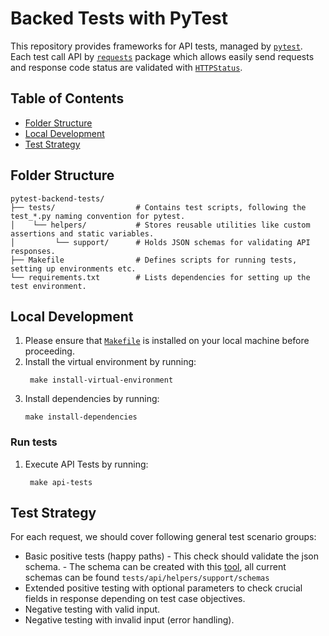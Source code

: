 # Backed Tests with PyTest

This repository provides frameworks for API tests, managed by [`pytest`](https://docs.pytest.org/en/7.4.x/).
Each test call API by [`requests`](https://pypi.org/project/requests/) package which allows easily send requests
and response code status are validated with [`HTTPStatus`](https://docs.python.org/3/library/http.html).

## Table of Contents

- [Folder Structure](#folder-structure)
- [Local Development](#local-development)
- [Test Strategy](#test-strategy)


## Folder Structure

```
pytest-backend-tests/
├── tests/                  # Contains test scripts, following the test_*.py naming convention for pytest.
│    └── helpers/           # Stores reusable utilities like custom assertions and static variables.
│         └── support/      # Holds JSON schemas for validating API responses.
├── Makefile                # Defines scripts for running tests, setting up environments etc.
└── requirements.txt        # Lists dependencies for setting up the test environment.
```

## Local Development

1. Please ensure that [`Makefile`](https://makefiletutorial.com) is installed on your local machine before proceeding.
2. Install the virtual environment by running:
   ```
    make install-virtual-environment
   ```
3. Install  dependencies by running: 
    ```
    make install-dependencies
    ```
   
### Run tests

1. Execute API Tests by running:
   ```
    make api-tests
    ```
   
## Test Strategy
For each request, we should cover following general test scenario groups:
   -  Basic positive tests (happy paths)
     - This check should validate the json schema.
     - The schema can be created with this [tool](https://jsonformatter.org/json-to-jsonschema), all current schemas can be found `tests/api/helpers/support/schemas`
   - Extended positive testing with optional parameters to check crucial fields in response depending on test case objectives.
   - Negative testing with valid input.
   - Negative testing with invalid input (error handling).